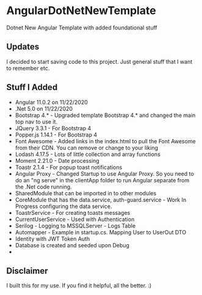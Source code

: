 # AngularDotNetNewTemplate
Dotnet New Angular Template with added foundational stuff

## Updates
I decided to start saving code to this project. Just general stuff that I want to remember etc.

## Stuff I Added
* Angular 11.0.2 on 11/22/2020
* .Net 5.0 on 11/22/2020
* Bootstrap 4.* - Upgraded template Bootstrap 4.* and changed the main top nav to use it.
* JQuery 3.3.1 - For Bootstrap 4
* Popper.js 1.14.1 - For Bootstrap 4
* Font Awesome - Added links in the index.html to pull the Font Awesome from their CDN. You can remove or change to your liking
* Lodash 4.17.5 - Lots of little collection and array functions
* Moment 2.21.0 - Date processing
* Toastr 2.1.4 - For popup toast notifications
* Angular Proxy - Changed Startup to use Angular Proxy. So you need to do an "ng serve" in the clientApp folder to run Angular separate from the .Net code running.
* SharedModule that can be imported in to other modules
* CoreModule that has the data.service, auth-guard.service - Work In Progress  configuring the data service.
* ToastrService - For creating toasts messages
* CurrentUserService - Used with Authentication 
* Serilog - Logging to MSSQLServer - Logs Table
* Automapper - Example in startup.cs. Mapping User to UserOut DTO
* Identity with JWT Token Auth
* Database is created and seeded upon Debug
* 
## Disclaimer
I built this for my use. If you find it helpful, all the better. :)
